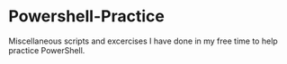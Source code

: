 # Powershell-Practice
Miscellaneous scripts and excercises I have done in my free time to help practice PowerShell.  
